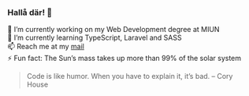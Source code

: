 ### Hallå där! 👋

🔭 I’m currently working on my Web Development degree at MIUN  
🌱 I’m currently learning TypeScript, Laravel and SASS  
📫 Reach me at my [mail](mailto:tommi@ojaskivi)  
⚡ Fun fact: The Sun’s mass takes up more than 99% of the solar system  


> Code is like humor. When you have to explain it, it’s bad. – Cory House
